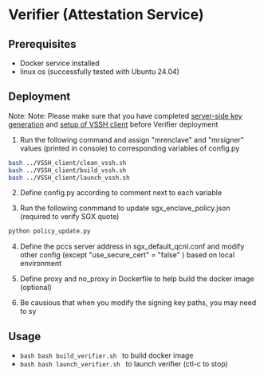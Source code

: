 # Verifier (Attestation Service)
## Prerequisites
- Docker service installed
- linux os (successfully tested with Ubuntu 24.04)

## Deployment
Note: Note: Please make sure that you have completed [server-side key generation](../README.md#Deployment) and [setup of VSSH client](../VSSH_client/README.md#Deployment) before Verifier deployment

1. Run the following command and assign "mrenclave" and "mrsigner" values (printed in console) to corresponding variables of config.py
```bash
bash ../VSSH_client/clean_vssh.sh
bash ../VSSH_client/build_vssh.sh
bash ../VSSH_client/launch_vssh.sh
```
2. Define config.py according to comment next to each variable

3. Run the following conmmand to update sgx_enclave_policy.json (required to verify SGX quote)
```bash
python policy_update.py
```

4. Define the pccs server address in sgx_default_qcnl.conf and modify other config (except "use_secure_cert" = "false" ) based on local environment 

5. Define proxy and no_proxy in Dockerfile to help build the docker image (optional)

6. Be causious that when you modify the signing key paths, you may need to sy

## Usage
- ```bash bash build_verifier.sh ``` to build docker image
- ```bash bash launch_verifier.sh ``` to launch verifier (ctl-c to stop)

